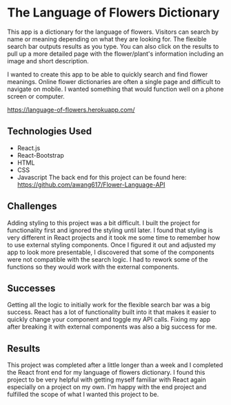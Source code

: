 # The Language of Flowers Dictionary
This app is a dictionary for the language of flowers. Visitors can search by name or meaning depending on what they are looking for. The flexible search bar outputs results as you type. You can also click on the results to pull up a more detailed page with the flower/plant's information including an image and short description.

I wanted to create this app to be able to quickly search and find flower meanings. Online flower dictionaries are often a single page and difficult to navigate on mobile. I wanted something that would function well on a phone screen or computer.

https://language-of-flowers.herokuapp.com/

## Technologies Used
- React.js
- React-Bootstrap
- HTML
- CSS
- Javascript
The back end for this project can be found here: https://github.com/awang617/Flower-Language-API

## Challenges
Adding styling to this project was a bit difficult. I built the project for functionality first and ignored the styling until later. I found that styling is very different in React projects and it took me some time to remember how to use external styling components. Once I figured it out and adjusted my app to look more presentable, I discovered that some of the components were not compatible with the search logic. I had to rework some of the functions so they would work with the external components.

## Successes
Getting all the logic to initially work for the flexible search bar was a big success. React has a lot of functionality built into it that makes it easier to quickly change your component and toggle my API calls. Fixing my app after breaking it with external components was also a big success for me.

## Results
This project was completed after a little longer than a week and I completed the React front end for my language of flowers dictionary. I found this project to be very helpful with getting myself familiar with React again especially on a project on my own. I'm happy with the end project and fulfilled the scope of what I wanted this project to be.
